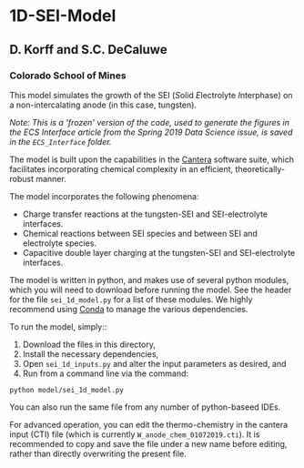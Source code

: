 # 1D-SEI-Model

## D. Korff and S.C. DeCaluwe
### Colorado School of Mines

This model simulates the growth of the SEI (*S*olid *E*lectrolyte *I*nterphase)
on a non-intercalating anode (in this case, tungsten).

*Note: This is a 'frozen' version of the code, used to generate the figures in the ECS 
Interface article from the Spring 2019 Data Science issue, is saved in the 
`ECS_Interface` folder.*

The model is built upon the capabilities in the [Cantera](cantera.org) software
suite, which facilitates incorporating chemical complexity in an efficient,
theoretically-robust manner.

The model incorporates the following phenomena:

- Charge transfer reactions at the tungsten-SEI and SEI-electrolyte interfaces.
- Chemical reactions between SEI species and between SEI and electrolyte species.
- Capacitive double layer charging at the tungsten-SEI and SEI-electrolyte
interfaces.

The model is written in python, and makes use of several python modules, which
you will need to download before running the model.  See the header for the file
`sei_1d_model.py` for a list of these modules.  We highly recommend using
[Conda](conda.io) to manage the various dependencies.

To run the model, simply::
1. Download the files in this directory,
2. Install the necessary dependencies,
3. Open `sei_1d_inputs.py` and alter the input parameters as desired, and
4. Run from a command line via the command:

```
python model/sei_1d_model.py
```

You can also run the same file from any number of python-baseed IDEs.

For advanced operation, you can edit the thermo-chemistry in the cantera input
(CTI) file (which is currently `W_anode_chem_01072019.cti`).  It is recommended
to copy and save the file under a new name before editing, rather than directly
overwriting the present file.
